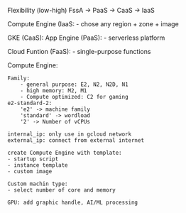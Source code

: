 Flexibility (low-high)
FssA -> PaaS -> CaaS -> IaaS

Compute Engine (IaaS:
    - chose any region + zone + image

GKE (CaaS):
App Engine (PaaS):
    - serverless platform

Cloud Funtion (FaaS):
    - single-purpose functions

Compute Engine:

    Family: 
        - general purpose: E2, N2, N2D, N1
        - high memory: M2, M1
        - Compute optimized: C2 for gaming
    e2-standard-2:
        'e2' -> machine family
        'standard' -> wordload
        '2' -> Number of vCPUs

    internal_ip: only use in gcloud network
    external_ip: connect from external internet

    create Compute Engine with template:
    - startup script
    - instance template
    - custom image

    Custom machin type:
    - select number of core and memory
    
    GPU: add graphic handle, AI/ML processing


